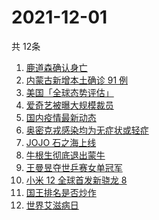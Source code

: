 # 2021-12-01
  共 12条

  <!-- BEGIN -->
  <!-- 最后更新时间:Wed Dec 01 2021 12:18:13 GMT+0000 (Coordinated Universal Time) -->
  1. [鹿道森确认身亡](https://www.zhihu.com/search?q=鹿道森)
1. [内蒙古新增本土确诊 91 例](https://www.zhihu.com/search?q=内蒙古疫情)
1. [美国「全球态势评估」](https://www.zhihu.com/search?q=全球态势评估)
1. [爱奇艺被曝大规模裁员](https://www.zhihu.com/search?q=爱奇艺)
1. [国内疫情最新动态](https://www.zhihu.com/search?q=疫情)
1. [奥密克戎感染均为无症状或轻症](https://www.zhihu.com/search?q=奥密克戎)
1. [JOJO 石之海上线](https://www.zhihu.com/search?q=石之海)
1. [牛根生彻底退出蒙牛](https://www.zhihu.com/search?q=牛根生)
1. [王曼昱夺世乒赛女单冠军](https://www.zhihu.com/search?q=世乒赛女单)
1. [小米 12 全球首发新骁龙 8](https://www.zhihu.com/search?q=小米12)
1. [国王排名是否炒作](https://www.zhihu.com/search?q=国王排名)
1. [世界艾滋病日](https://www.zhihu.com/search?q=艾滋病)
  <!-- END -->
  